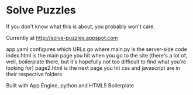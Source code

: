 # Solve Puzzles

If you don't know what this is about, you probably won't care.

Currently at http://solve-puzzles.appspot.com

app.yaml configures which URLs go where
main.py is the server-side code
index.html is the main page you hit when you go to the site (there's a lot of, well, boilerplate there, but it's hopefully not too difficult to find what you're looking for)
page2.html is the next page you hit
css and javascript are in their respective folders

Built with App Engine, python and HTML5 Boilerplate

